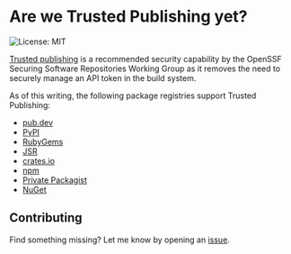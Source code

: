 # Are we Trusted Publishing yet?

![License: MIT](https://img.shields.io/badge/License-MIT-lightgrey.svg)

[Trusted publishing](https://repos.openssf.org/trusted-publishers-for-all-package-repositories) is a recommended security capability by the OpenSSF Securing Software Repositories Working Group
as it removes the need to securely manage an API token in the build system.

As of this writing, the following package registries support Trusted Publishing:

- [pub.dev](https://pub.dev)
- [PyPI](https://pypi.org)
- [RubyGems](https://rubygems.org)
- [JSR](https://jsr.io)
- [crates.io](https://crates.io)
- [npm](https://npmjs.com)
- [Private Packagist](https://packagist.com)
- [NuGet](https://nuget.org)

## Contributing

Find something missing? Let me know by opening an [issue](https://github.com/j4ckofalltrades/are-we-trusted-publishing-yet/issues/).
